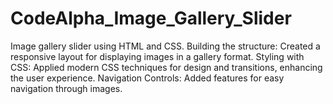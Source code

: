 # CodeAlpha_Image_Gallery_Slider
Image gallery slider using HTML and CSS. Building the structure: Created a responsive layout for displaying images in a gallery format. Styling with CSS: Applied modern CSS techniques for design and transitions, enhancing the user experience. Navigation Controls: Added features for easy navigation through images.
